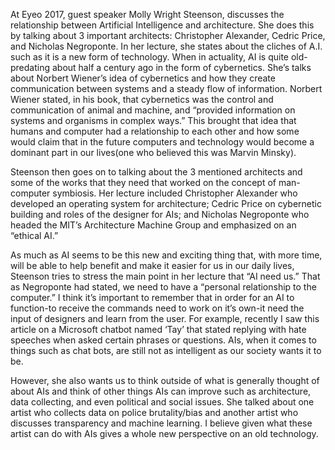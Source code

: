 At Eyeo 2017, guest speaker Molly Wright Steenson, discusses the relationship between Artificial Intelligence and architecture. She does this by talking about 3 important architects: Christopher Alexander, Cedric Price, and Nicholas Negroponte. In her lecture, she states about the cliches of A.I. such as it is a new form of technology. When in actuality, AI is quite old- predating about half a century ago in the form of cybernetics. She’s talks about Norbert Wiener’s idea of cybernetics and how they create communication between systems and a steady flow of information. Norbert Wiener stated, in his book, that cybernetics was the control and communication of animal and machine, and “provided information on systems and organisms in complex ways.” This brought that idea that humans and computer had a relationship to each other and how some would claim that in the future computers and technology would become a dominant part in our lives(one who believed this was Marvin Minsky). 

Steenson then goes on to talking about the 3 mentioned architects and some of the works that they need that worked on the concept of man-computer symbiosis. Her lecture included Christopher Alexander who developed an operating system for architecture; Cedric Price on cybernetic building and roles of the designer for AIs; and Nicholas Negroponte who headed the MIT’s Architecture Machine Group and emphasized on an “ethical AI.” 

As much as AI seems to be this new and exciting thing that, with more time, will be able to help benefit and make it easier for us in our daily lives, Steenson tries to stress the main point in her lecture that “AI need us.” That as Negroponte had stated, we need to have a “personal relationship to the computer.” I think it’s important to remember that in order for an AI to function-to receive the commands need to work on it’s own-it need the input of designers and learn from the user. For example, recently I saw this article on a Microsoft chatbot named ‘Tay’ that stated replying with hate speeches when asked certain phrases or questions. AIs, when it comes to things such as chat bots, are still not as intelligent as our society wants it to be. 

However, she also wants us to think outside of what is generally thought of about AIs and think of other things AIs can improve such as architecture, data collecting, and even political and social issues. She talked about one artist who collects data on police brutality/bias and another artist who discusses transparency and machine learning. I believe given what these artist can do with AIs gives a whole new perspective on an old technology.  
